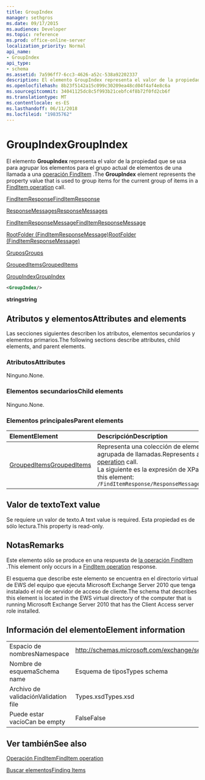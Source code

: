 ```yaml
---
title: GroupIndex
manager: sethgros
ms.date: 09/17/2015
ms.audience: Developer
ms.topic: reference
ms.prod: office-online-server
localization_priority: Normal
api_name:
- GroupIndex
api_type:
- schema
ms.assetid: 7a596ff7-6cc3-4626-a52c-538a92202337
description: El elemento GroupIndex representa el valor de la propiedad que se usa para agrupar los elementos para el grupo actual de elementos de una llamada a una operación FindItem.
ms.openlocfilehash: 8b23f5142a15c099c30209ea48cd04f4af4e8c6a
ms.sourcegitcommit: 34041125dc8c5f993b21cebfc4f8b72f0fd2cb6f
ms.translationtype: MT
ms.contentlocale: es-ES
ms.lasthandoff: 06/11/2018
ms.locfileid: "19835762"
---
```

# <a name="groupindex"></a><span data-ttu-id="bbd6f-103">GroupIndex</span><span class="sxs-lookup"><span data-stu-id="bbd6f-103">GroupIndex</span></span>

<span data-ttu-id="bbd6f-104">El elemento **GroupIndex** representa el valor de la propiedad que se usa para agrupar los elementos para el grupo actual de elementos de una llamada a una [operación FindItem](finditem-operation.md) .</span><span class="sxs-lookup"><span data-stu-id="bbd6f-104">The **GroupIndex** element represents the property value that is used to group items for the current group of items in a [FindItem operation](finditem-operation.md) call.</span></span> 
  
[<span data-ttu-id="bbd6f-105">FindItemResponse</span><span class="sxs-lookup"><span data-stu-id="bbd6f-105">FindItemResponse</span></span>](finditemresponse.md)
  
[<span data-ttu-id="bbd6f-106">ResponseMessages</span><span class="sxs-lookup"><span data-stu-id="bbd6f-106">ResponseMessages</span></span>](responsemessages.md)
  
[<span data-ttu-id="bbd6f-107">FindItemResponseMessage</span><span class="sxs-lookup"><span data-stu-id="bbd6f-107">FindItemResponseMessage</span></span>](finditemresponsemessage.md)
  
[<span data-ttu-id="bbd6f-108">RootFolder (FindItemResponseMessage)</span><span class="sxs-lookup"><span data-stu-id="bbd6f-108">RootFolder (FindItemResponseMessage)</span></span>](rootfolder-finditemresponsemessage.md)
  
[<span data-ttu-id="bbd6f-109">Grupos</span><span class="sxs-lookup"><span data-stu-id="bbd6f-109">Groups</span></span>](groups.md)
  
[<span data-ttu-id="bbd6f-110">GroupedItems</span><span class="sxs-lookup"><span data-stu-id="bbd6f-110">GroupedItems</span></span>](groupeditems.md)
  
[<span data-ttu-id="bbd6f-111">GroupIndex</span><span class="sxs-lookup"><span data-stu-id="bbd6f-111">GroupIndex</span></span>](groupindex.md)
  
```xml
<GroupIndex/>
```

 <span data-ttu-id="bbd6f-112">**string**</span><span class="sxs-lookup"><span data-stu-id="bbd6f-112">**string**</span></span>
## <a name="attributes-and-elements"></a><span data-ttu-id="bbd6f-113">Atributos y elementos</span><span class="sxs-lookup"><span data-stu-id="bbd6f-113">Attributes and elements</span></span>

<span data-ttu-id="bbd6f-114">Las secciones siguientes describen los atributos, elementos secundarios y elementos primarios.</span><span class="sxs-lookup"><span data-stu-id="bbd6f-114">The following sections describe attributes, child elements, and parent elements.</span></span>
  
### <a name="attributes"></a><span data-ttu-id="bbd6f-115">Atributos</span><span class="sxs-lookup"><span data-stu-id="bbd6f-115">Attributes</span></span>

<span data-ttu-id="bbd6f-116">Ninguno.</span><span class="sxs-lookup"><span data-stu-id="bbd6f-116">None.</span></span>
  
### <a name="child-elements"></a><span data-ttu-id="bbd6f-117">Elementos secundarios</span><span class="sxs-lookup"><span data-stu-id="bbd6f-117">Child elements</span></span>

<span data-ttu-id="bbd6f-118">Ninguno.</span><span class="sxs-lookup"><span data-stu-id="bbd6f-118">None.</span></span>
  
### <a name="parent-elements"></a><span data-ttu-id="bbd6f-119">Elementos principales</span><span class="sxs-lookup"><span data-stu-id="bbd6f-119">Parent elements</span></span>

|<span data-ttu-id="bbd6f-120">**Element**</span><span class="sxs-lookup"><span data-stu-id="bbd6f-120">**Element**</span></span>|<span data-ttu-id="bbd6f-121">**Descripción**</span><span class="sxs-lookup"><span data-stu-id="bbd6f-121">**Description**</span></span>|
|:-----|:-----|
|[<span data-ttu-id="bbd6f-122">GroupedItems</span><span class="sxs-lookup"><span data-stu-id="bbd6f-122">GroupedItems</span></span>](groupeditems.md) <br/> |<span data-ttu-id="bbd6f-123">Representa una colección de elementos que son el resultado de una [operación FindItem](finditem-operation.md) de agrupada de llamadas.</span><span class="sxs-lookup"><span data-stu-id="bbd6f-123">Represents a collection of items that are the result of a grouped [FindItem operation](finditem-operation.md) call.</span></span>  <br/> <span data-ttu-id="bbd6f-124">La siguiente es la expresión de XPath para este elemento:</span><span class="sxs-lookup"><span data-stu-id="bbd6f-124">The following is the XPath expression to this element:</span></span>  <br/>  `/FindItemResponse/ResponseMessages/FindItemResponseMessage/RootFolder/Groups/GroupedItems[i]` <br/> |
   
## <a name="text-value"></a><span data-ttu-id="bbd6f-125">Valor de texto</span><span class="sxs-lookup"><span data-stu-id="bbd6f-125">Text value</span></span>

<span data-ttu-id="bbd6f-126">Se requiere un valor de texto.</span><span class="sxs-lookup"><span data-stu-id="bbd6f-126">A text value is required.</span></span> <span data-ttu-id="bbd6f-127">Esta propiedad es de sólo lectura.</span><span class="sxs-lookup"><span data-stu-id="bbd6f-127">This property is read-only.</span></span>
  
## <a name="remarks"></a><span data-ttu-id="bbd6f-128">Notas</span><span class="sxs-lookup"><span data-stu-id="bbd6f-128">Remarks</span></span>

<span data-ttu-id="bbd6f-129">Este elemento sólo se produce en una respuesta de [la operación FindItem](finditem-operation.md) .</span><span class="sxs-lookup"><span data-stu-id="bbd6f-129">This element only occurs in a [FindItem operation](finditem-operation.md) response.</span></span> 
  
<span data-ttu-id="bbd6f-130">El esquema que describe este elemento se encuentra en el directorio virtual de EWS del equipo que ejecuta Microsoft Exchange Server 2010 que tenga instalado el rol de servidor de acceso de cliente.</span><span class="sxs-lookup"><span data-stu-id="bbd6f-130">The schema that describes this element is located in the EWS virtual directory of the computer that is running Microsoft Exchange Server 2010 that has the Client Access server role installed.</span></span>
  
## <a name="element-information"></a><span data-ttu-id="bbd6f-131">Información del elemento</span><span class="sxs-lookup"><span data-stu-id="bbd6f-131">Element information</span></span>

|||
|:-----|:-----|
|<span data-ttu-id="bbd6f-132">Espacio de nombres</span><span class="sxs-lookup"><span data-stu-id="bbd6f-132">Namespace</span></span>  <br/> |http://schemas.microsoft.com/exchange/services/2006/types  <br/> |
|<span data-ttu-id="bbd6f-133">Nombre de esquema</span><span class="sxs-lookup"><span data-stu-id="bbd6f-133">Schema name</span></span>  <br/> |<span data-ttu-id="bbd6f-134">Esquema de tipos</span><span class="sxs-lookup"><span data-stu-id="bbd6f-134">Types schema</span></span>  <br/> |
|<span data-ttu-id="bbd6f-135">Archivo de validación</span><span class="sxs-lookup"><span data-stu-id="bbd6f-135">Validation file</span></span>  <br/> |<span data-ttu-id="bbd6f-136">Types.xsd</span><span class="sxs-lookup"><span data-stu-id="bbd6f-136">Types.xsd</span></span>  <br/> |
|<span data-ttu-id="bbd6f-137">Puede estar vacío</span><span class="sxs-lookup"><span data-stu-id="bbd6f-137">Can be empty</span></span>  <br/> |<span data-ttu-id="bbd6f-138">False</span><span class="sxs-lookup"><span data-stu-id="bbd6f-138">False</span></span>  <br/> |
   
## <a name="see-also"></a><span data-ttu-id="bbd6f-139">Ver también</span><span class="sxs-lookup"><span data-stu-id="bbd6f-139">See also</span></span>



[<span data-ttu-id="bbd6f-140">Operación FindItem</span><span class="sxs-lookup"><span data-stu-id="bbd6f-140">FindItem operation</span></span>](finditem-operation.md)


[<span data-ttu-id="bbd6f-141">Buscar elementos</span><span class="sxs-lookup"><span data-stu-id="bbd6f-141">Finding Items</span></span>](http://msdn.microsoft.com/library/63af1f9c-464b-4fca-9ae3-3d60f24ca93c%28Office.15%29.aspx)

